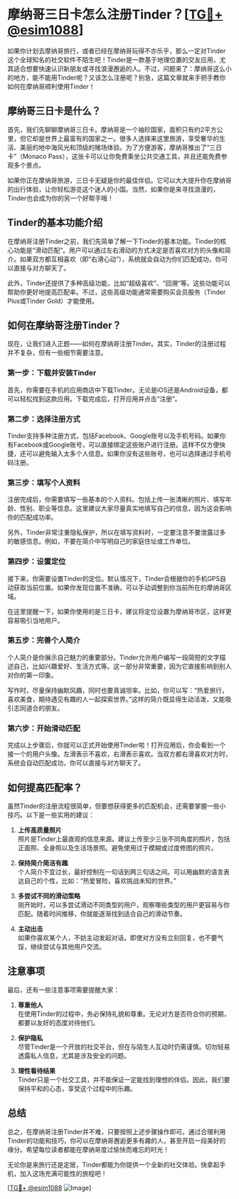 # 摩纳哥三日卡怎么注册Tinder？[[TG💪+ @esim1088](https://t.me/s/esim1088)]

如果你计划去摩纳哥旅行，或者已经在摩纳哥玩得不亦乐乎，那么一定对Tinder这个全球知名的社交软件不陌生吧！Tinder是一款基于地理位置的交友应用，尤其适合想要快速认识新朋友或寻找浪漫邂逅的人。不过，问题来了：摩纳哥这么小的地方，能不能用Tinder呢？又该怎么注册呢？别急，这篇文章就来手把手教你如何在摩纳哥顺利使用Tinder！

## 摩纳哥三日卡是什么？

首先，我们先聊聊摩纳哥三日卡。摩纳哥是一个袖珍国家，面积只有约2平方公里，但它却是世界上最富有的国家之一。很多人选择来这里旅游，享受奢华的生活、美丽的地中海风光和顶级的赌场体验。为了方便游客，摩纳哥推出了“三日卡”（Monaco Pass），这张卡可以让你免费乘坐公共交通工具，并且还能免费参观多个景点。

如果你正在摩纳哥旅游，三日卡无疑是你的最佳伴侣。它可以大大提升你在摩纳哥的出行体验，让你轻松游览这个迷人的小国。当然，如果你是来寻找浪漫的，Tinder也会成为你的另一个好帮手哦！

## Tinder的基本功能介绍

在摩纳哥注册Tinder之前，我们先简单了解一下Tinder的基本功能。Tinder的核心功能是“滑动匹配”。用户可以通过左右滑动的方式决定是否喜欢对方的头像和简介。如果双方都互相喜欢（即“右滑心动”），系统就会自动为你们匹配成功，你可以直接与对方聊天了。

此外，Tinder还提供了多种高级功能，比如“超级喜欢”、“回溯”等。这些功能可以帮助你更好地提高匹配率。不过，这些高级功能通常需要购买会员服务（Tinder Plus或Tinder Gold）才能使用。

## 如何在摩纳哥注册Tinder？

现在，让我们进入正题——如何在摩纳哥注册Tinder。其实，Tinder的注册过程并不复杂，但有一些细节需要注意。

### 第一步：下载并安装Tinder

首先，你需要在手机的应用商店中下载Tinder。无论是iOS还是Android设备，都可以轻松找到这款应用。下载完成后，打开应用并点击“注册”。

### 第二步：选择注册方式

Tinder支持多种注册方式，包括Facebook、Google账号以及手机号码。如果你有Facebook或Google账号，可以直接绑定这些账户进行注册。这样不仅方便快捷，还可以避免输入太多个人信息。如果你没有这些账号，也可以选择通过手机号码注册。

### 第三步：填写个人资料

注册完成后，你需要填写一些基本的个人资料。包括上传一张清晰的照片、填写年龄、性别、职业等信息。这里建议大家尽量真实地填写自己的信息，因为这会影响你的匹配成功率。

另外，Tinder非常注重隐私保护，所以在填写资料时，一定要注意不要泄露过多的敏感信息。例如，不要在简介中写明自己的家庭住址或工作单位。

### 第四步：设置定位

接下来，你需要设置Tinder的定位。默认情况下，Tinder会根据你的手机GPS自动获取当前位置。如果你发现位置不准确，可以手动调整到你当前所在的摩纳哥区域。

在这里提醒一下，如果你使用的是三日卡，建议将定位设置为摩纳哥市区，这样更容易吸引当地用户。

### 第五步：完善个人简介

个人简介是你展示自己魅力的重要部分。Tinder允许用户编写一段简短的文字描述自己，比如兴趣爱好、生活方式等。这一部分非常重要，因为它直接影响到别人对你的第一印象。

写作时，尽量保持幽默风趣，同时也要真诚坦率。比如，你可以写：“热爱旅行，喜欢美食，期待遇见有趣的人一起探索世界。”这样的简介既显得生动活泼，又能吸引志同道合的朋友。

### 第六步：开始滑动匹配

完成以上步骤后，你就可以正式开始使用Tinder啦！打开应用后，你会看到一个接一个的用户头像。左滑表示不喜欢，右滑表示喜欢。当双方都右滑喜欢对方时，系统会自动匹配成功，你可以直接与对方聊天了。

## 如何提高匹配率？

虽然Tinder的注册流程很简单，但要想获得更多的匹配机会，还需要掌握一些小技巧。以下是一些实用的建议：

1. **上传高质量照片**  
   照片是Tinder上最直观的信息来源。建议上传至少三张不同角度的照片，包括正面照、全身照以及生活场景照。避免使用过于模糊或过度修图的照片。

2. **保持简介简洁有趣**  
   个人简介不宜过长，最好控制在一句话到两三句话之间。可以用幽默的语言表达自己的个性，比如：“热爱冒险，喜欢挑战未知的世界。”

3. **多尝试不同的滑动策略**  
   刚开始时，可以多尝试滑动不同类型的用户，观察哪些类型的用户更容易与你匹配。随着时间推移，你就能逐渐找到适合自己的滑动节奏。

4. **主动出击**  
   如果你喜欢某个人，不妨主动发起对话。即使对方没有立刻回复，也不要气馁，继续尝试与其他用户交流。

## 注意事项

最后，还有一些注意事项需要提醒大家：

1. **尊重他人**  
   在使用Tinder的过程中，务必保持礼貌和尊重。无论对方是否符合你的预期，都要以友好的态度对待他们。

2. **保护隐私**  
   尽管Tinder是一个开放的社交平台，但在与陌生人互动时仍需谨慎。切勿轻易透露私人信息，尤其是涉及安全的问题。

3. **理性看待结果**  
   Tinder只是一个社交工具，并不能保证一定能找到理想的伴侣。因此，我们要保持平和的心态，享受这个过程中的乐趣。

## 总结

总之，在摩纳哥注册Tinder并不难，只要按照上述步骤操作即可。通过合理利用Tinder的功能和技巧，你可以在摩纳哥邂逅更多有趣的人，甚至开启一段美好的缘分。希望每位读者都能在摩纳哥度过愉快而难忘的时光！

无论你是来旅行还是定居，Tinder都能为你提供一个全新的社交体验。快拿起手机，加入这场充满可能性的旅程吧！

[[TG💪+ @esim1088](https://t.me/s/esim1088) ![Image](https://i.postimg.cc/4NQfJmqS/Snipaste-2025-05-13-00-14-12.png)]